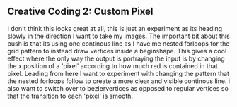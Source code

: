 ## Creative Coding 2: Custom Pixel

I don't think this looks great at all, this is just an experiment as its heading slowly in the direction I want to take my images. The important bit about this push is that its using one continous line as I have me nested forloops for the grid pattern to instead draw vertices inside a beginshape. This gives a cool effect where the only way the output is portraying the input is by changing the x position of a 'pixel' according to how much red is contained in that pixel. Leading from here I want to experiment with changing the pattern that the nested forloops follow to create a more clear and visible continous line. i also want to switch over to beziervertices as opposed to regular vertices so that the transition to each 'pixel' is smooth.